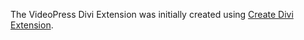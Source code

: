 The VideoPress Divi Extension was initially created using [Create Divi Extension](https://github.com/elegantthemes/create-divi-extension).

